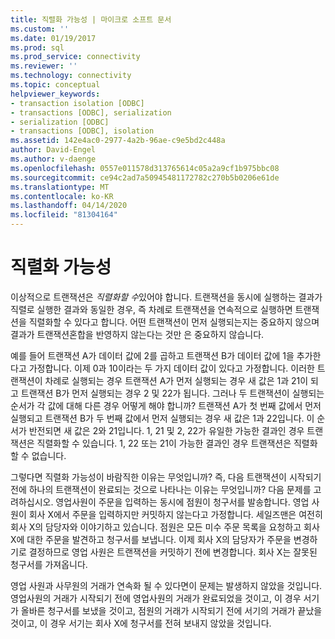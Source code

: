 ```yaml
---
title: 직렬화 가능성 | 마이크로 소프트 문서
ms.custom: ''
ms.date: 01/19/2017
ms.prod: sql
ms.prod_service: connectivity
ms.reviewer: ''
ms.technology: connectivity
ms.topic: conceptual
helpviewer_keywords:
- transaction isolation [ODBC]
- transactions [ODBC], serialization
- serialization [ODBC]
- transactions [ODBC], isolation
ms.assetid: 142e4ac0-2977-4a2b-96ae-c9e5bd2c448a
author: David-Engel
ms.author: v-daenge
ms.openlocfilehash: 0557e011578d313765614c05a2a9cf1b975bbc08
ms.sourcegitcommit: ce94c2ad7a50945481172782c270b5b0206e61de
ms.translationtype: MT
ms.contentlocale: ko-KR
ms.lasthandoff: 04/14/2020
ms.locfileid: "81304164"
---
```

# <a name="serializability"></a>직렬화 가능성
이상적으로 트랜잭션은 *직렬화할 수*있어야 합니다. 트랜잭션을 동시에 실행하는 결과가 직렬로 실행한 결과와 동일한 경우, 즉 차례로 트랜잭션을 연속적으로 실행하면 트랜잭션을 직렬화할 수 있다고 합니다. 어떤 트랜잭션이 먼저 실행되는지는 중요하지 않으며 결과가 트랜잭션혼합을 반영하지 않는다는 것만 은 중요하지 않습니다.  
  
 예를 들어 트랜잭션 A가 데이터 값에 2를 곱하고 트랜잭션 B가 데이터 값에 1을 추가한다고 가정합니다. 이제 0과 10이라는 두 가지 데이터 값이 있다고 가정합니다. 이러한 트랜잭션이 차례로 실행되는 경우 트랜잭션 A가 먼저 실행되는 경우 새 값은 1과 21이 되고 트랜잭션 B가 먼저 실행되는 경우 2 및 22가 됩니다. 그러나 두 트랜잭션이 실행되는 순서가 각 값에 대해 다른 경우 어떻게 해야 합니까? 트랜잭션 A가 첫 번째 값에서 먼저 실행되고 트랜잭션 B가 두 번째 값에서 먼저 실행되는 경우 새 값은 1과 22입니다. 이 순서가 반전되면 새 값은 2와 21입니다. 1, 21 및 2, 22가 유일한 가능한 결과인 경우 트랜잭션은 직렬화할 수 있습니다. 1, 22 또는 21이 가능한 결과인 경우 트랜잭션은 직렬화할 수 없습니다.  
  
 그렇다면 직렬화 가능성이 바람직한 이유는 무엇입니까? 즉, 다음 트랜잭션이 시작되기 전에 하나의 트랜잭션이 완료되는 것으로 나타나는 이유는 무엇입니까? 다음 문제를 고려하십시오. 영업사원이 주문을 입력하는 동시에 점원이 청구서를 발송합니다. 영업 사원이 회사 X에서 주문을 입력하지만 커밋하지 않는다고 가정합니다. 세일즈맨은 여전히 회사 X의 담당자와 이야기하고 있습니다. 점원은 모든 미수 주문 목록을 요청하고 회사 X에 대한 주문을 발견하고 청구서를 보냅니다. 이제 회사 X의 담당자가 주문을 변경하기로 결정하므로 영업 사원은 트랜잭션을 커밋하기 전에 변경합니다. 회사 X는 잘못된 청구서를 가져옵니다.  
  
 영업 사원과 사무원의 거래가 연속화 될 수 있다면이 문제는 발생하지 않았을 것입니다. 영업사원의 거래가 시작되기 전에 영업사원의 거래가 완료되었을 것이고, 이 경우 서기가 올바른 청구서를 보냈을 것이고, 점원의 거래가 시작되기 전에 서기의 거래가 끝났을 것이고, 이 경우 서기는 회사 X에 청구서를 전혀 보내지 않았을 것입니다.
